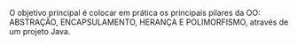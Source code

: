 O objetivo principal é colocar em prática os principais pilares da OO: ABSTRAÇÃO, ENCAPSULAMENTO, HERANÇA E POLIMORFISMO, através de um projeto Java.